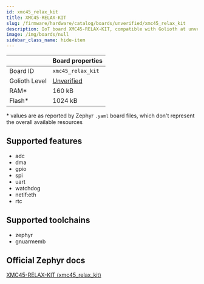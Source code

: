 ```yaml
---
id: xmc45_relax_kit
title: XMC45-RELAX-KIT
slug: /firmware/hardware/catalog/boards/unverified/xmc45_relax_kit
description: IoT board XMC45-RELAX-KIT, compatible with Golioth at unverified level.
image: /img/boards/null
sidebar_class_name: hide-item
---
```


[//]: # (This is an auto-generated file, do not edit! Changes to it will be lost upon re-generation)



|                | Board properties     |
| -------------  | -------------------- |
| Board ID       | `xmc45_relax_kit` |
| Golioth Level  | [Unverified](/firmware/hardware#unverified-boards) |
| RAM*           | 160 kB |
| Flash*         | 1024 kB |

\* values are as reported by Zephyr `.yaml` board files, which don't represent the overall available resources



## Supported features

* adc
* dma
* gpio
* spi
* uart
* watchdog
* netif:eth
* rtc

## Supported toolchains

* zephyr
* gnuarmemb

## Official Zephyr docs

[XMC45-RELAX-KIT (xmc45_relax_kit)](https://docs.zephyrproject.org/latest/boards/infineon/xmc45_relax_kit/doc/index.html)
